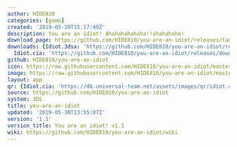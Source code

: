 ```yaml
---
author: HIDE810
categories: [game]
created: '2019-05-29T15:17:49Z'
description: You are an idiot! Ahahahahahaha!!ahahahaha!
download_page: https://github.com/HIDE810/you-are-an-idiot/releases/tag/1.1
downloads: {Idiot.3dsx: 'https://github.com/HIDE810/you-are-an-idiot/releases/download/1.1/Idiot.3dsx',
  Idiot.cia: 'https://github.com/HIDE810/you-are-an-idiot/releases/download/1.1/Idiot.cia'}
github: HIDE810/you-are-an-idiot
icon: https://raw.githubusercontent.com/HIDE810/you-are-an-idiot/master/resource/icon.png
image: https://raw.githubusercontent.com/HIDE810/you-are-an-idiot/master/resource/banner.png
layout: app
qr: {Idiot.cia: 'https://db.universal-team.net/assets/images/qr/idiot.cia.png'}
source: https://github.com/HIDE810/you-are-an-idiot
system: 3DS
title: you-are-an-idiot
updated: '2019-05-30T13:55:07Z'
version: '1.1'
version_title: You are an idiot! v1.1
wiki: https://github.com/HIDE810/you-are-an-idiot/wiki
---
```

